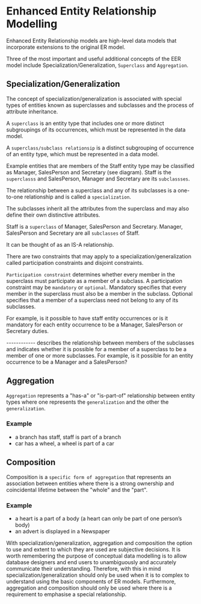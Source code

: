 # Enhanced Entity Relationship Modelling

Enhanced Entity Relationship models are high-level data models that incorporate extensions to the original ER model.

Three of the most important and useful additional concepts of the EER model include Specialization/Generalization, `Superclass` and `Aggregation`.

## Specialization/Generalization 
The concept of specialization/generalization is associated with special types of entities known as  superclasses and subclasses and the process of attribute inheritance. 

A `superclass`  is an entity type that includes one or more distinct subgroupings of its occurrences, which must be represented in the data model.

A `superclass/subclass relationsip` is a distinct subgrouping of occurrence of an entity type, which must be represented in a data model.

Example entities that are members of the Staff entity type may be classified as Manager, SalesPerson and Secretary (see diagram). Staff is the `superclasss` and SalesPerson, Manager and Secretary are its `subclassses`.

The relationship between a superclass and any of its subclasses is a one-to-one relationship and is called a `specialization`.

The subclasses inherit all the attributes from the superclass and may also define their own distinctive attributes.

Staff is a `superclass` of Manager, SalesPerson and Secretary.
Manager, SalesPerson and Secretary are all `subclasses` of Staff.

It can be thought of as an IS-A relationship.

There are two constraints that may apply to a specialization/generalization called participation constraints and disjoint constraints.

`Participation constraint`  determines whether every member in the superclass must participate as a member of a subclass. A participation constraint may be `mandatory` or `optional`. Mandatory specifies that every member in the superclass must also be a member in the subclass. Optional specifies that a member of a superclass need not belong to any of its subclasses.

For example, is it possible to have staff entity occurrences or is it mandatory for each entity occurrence to be a Manager, SalesPerson or Secretary duties.

------------  describes the relationship between members of the subclasses and indicates whether it is possible for a member of a superclass to be a member of one or more subclasses. For example, is it possible for an entity occurrence to be a Manager and a SalesPerson?

## Aggregation
`Aggregation` represents a "has-a" or "is-part-of" relationship between entity types where one represents the `generalization` and the other the `generalization`.

### Example 

- a branch has staff, staff is part of a branch
- car has a wheel, a wheel is part of a car

## Composition
Composition is a `specific form of aggregation`  that represents an association between entities where there is a strong ownership and coincidental lifetime between the "whole" and the "part".

### Example

- a heart is a part of a body (a heart can only be part of one person’s body)
- an advert is displayed in a Newspaper

With specialization/generalization, aggregation and composition the option to use and extent to which they are used are subjective decisions. It is worth remembering the purpose of conceptual data modelling is to allow database designers and end users to unambiguously and accurately communicate their understanding. Therefore, with this in mind specialization/generalization should only be used when it is to complex to understand using the basic components of ER models. Furthermore, aggregation and composition should only be used where there is a requirement to emphasise a special relationship.
